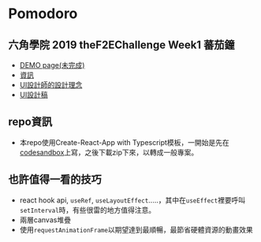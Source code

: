# Pomodoro

## 六角學院 2019 theF2EChallenge Week1 蕃茄鐘
- [DEMO page(未完成)](https://akari0624.github.io/hexSchool2019Week1_pomodoro/)
- [資訊](https://challenge.thef2e.com/news/12?fbclid=IwAR3GgNSQl_FtQ4IkWrmvGRTUHmTuTnSc9lbZbRwi1Dh1X36Y03rh12OzphY)
- [UI設計師的設計理念](https://challenge.thef2e.com/user/2760?schedule=2468#works-2468)
- [UI設計稿](https://xd.adobe.com/spec/4f6eb081-4411-4b48-69ae-34b92df3f3e4-395f/)

## repo資訊
- 本repo使用Create-React-App with Typescript模板，一開始是先在[codesandbox](https://codesandbox.io/s/increase-gradually-circle-lt3mz)上寫，之後下載zip下來，以轉成一般專案。

## 也許值得一看的技巧
- react hook api, `useRef`, `useLayoutEffect`.....，其中在`useEffect`裡要呼叫`setInterval`時，有些很雷的地方值得注意。
- 兩層canvas堆疊
- 使用`requestAnimationFrame`以期望達到最順暢，最節省硬體資源的動畫效果